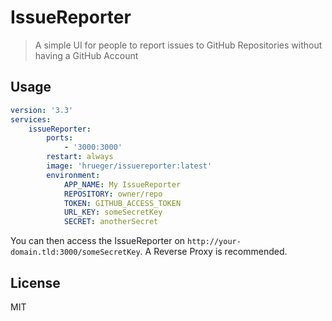 # IssueReporter
> A simple UI for people to report issues to GitHub Repositories without having a GitHub Account 

## Usage
```yaml
version: '3.3'
services:
    issueReporter:
        ports:
            - '3000:3000'
        restart: always
        image: 'hrueger/issuereporter:latest'
        environment:
            APP_NAME: My IssueReporter
            REPOSITORY: owner/repo
            TOKEN: GITHUB_ACCESS_TOKEN
            URL_KEY: someSecretKey
            SECRET: anotherSecret
```

You can then access the IssueReporter on `http://your-domain.tld:3000/someSecretKey`. A Reverse Proxy is recommended.

## License
MIT